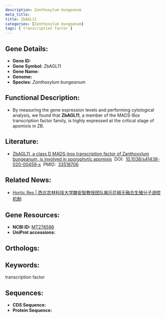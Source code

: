 ```yaml
---
description: Zanthoxylum bungeanum
meta_title:
title: ZbAGL11
categories: [Zanthoxylum bungeanum]
tags: [ transcription factor ]
---
```


## Gene Details:
- **Gene ID:**	[]()
- **Gene Symbol:** ZbAGL11
- **Gene Name:** 
- **Genome:** []()
- **Species:** *Zanthoxylum bungeanum*

## Functional Description:
   - By measuring the gene expression levels and performing cytological analysis, we found that **ZbAGL11**, a member of the MADS-Box transcription factor family, is highly expressed at the critical stage of apomixis in ZB.

## Literature:
   - [ZbAGL11, a class D MADS-box transcription factor of Zanthoxylum bungeanum, is involved in sporophytic apomixis]( https://www.nature.com/articles/s41438-020-00459-x#Sec24)&nbsp;&nbsp;DOI:&nbsp;&nbsp;[10.1038/s41438-020-00459-x](https://www.nature.com/articles/s41438-020-00459-x#Sec24)&nbsp;&nbsp;PMID:&nbsp;&nbsp;[33518706](https://pubmed.ncbi.nlm.nih.gov/33518706/)

## Related News:
   - [Hortic Res | 西北农林科技大学魏安智教授团队揭示花椒无融合生殖分子调控机制](https://mp.weixin.qq.com/s?__biz=Mzg3MDEwNDEyMg==&mid=2247505001&idx=8&sn=aada2ffeb8f4edd47da37cbe3cc3d52c&chksm=ce90793cf9e7f02a43b18230285c134d52da3eae3222c060fca8873b1497cdaf883035ce4205&scene=27#wechat_redirect)

## Gene Resources:
- **NCBI ID:** [MT276586](https://www.ncbi.nlm.nih.gov/gene/?term=MT276586)
- **UniProt accessions:** [](https://www.uniprot.org/uniprotkb//entry)

## Orthologs:


## Keywords:
transcription factor

## Sequences:
- **CDS Sequence:**
- **Protein Sequence:**
